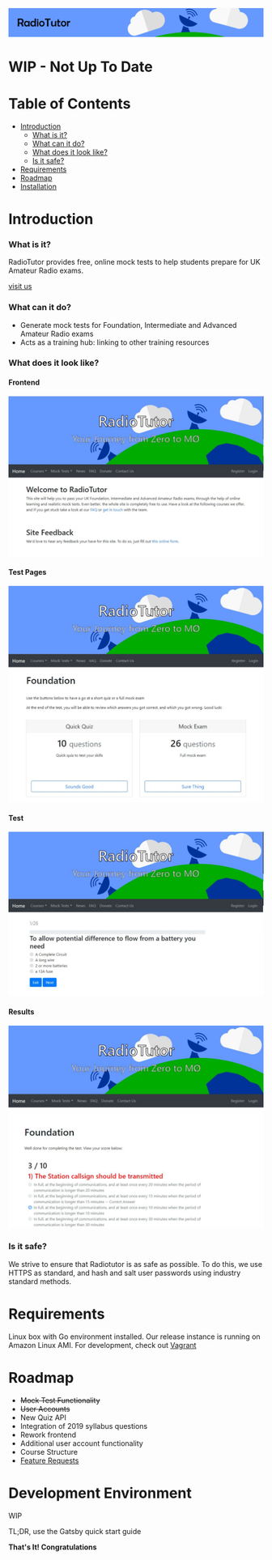 ![banner](media/git_banner.png)

# WIP - Not Up To Date

# Table of Contents

- [Introduction](https://github.com/radiotutor/radiotutor/#introduction)
	- [What is it?](https://github.com/radiotutor/radiotutor/#what-is-it)
	- [What can it do?](https://github.com/radiotutor/radiotutor/#what-can-it-do)
	- [What does it look like?](https://github.com/radiotutor/radiotutor/#what-does-it-look-like)
	- [Is it safe?](https://github.com/radiotutor/radiotutor/#is-it-safe)
- [Requirements](https://github.com/radiotutor/radiotutor/#requirements)
- [Roadmap](https://github.com/radiotutor/radiotutor/#roadmap)
- [Installation](https://github.com/radiotutor/radiotutor/#development-environment)

# Introduction

### What is it?
RadioTutor provides free, online mock tests to help students prepare for UK Amateur Radio exams.

[visit us](https://radiotutor.uk)

### What can it do?
- Generate mock tests for Foundation, Intermediate and Advanced Amateur Radio exams
- Acts as a training hub: linking to other training resources

### What does it look like?

#### Frontend
![frontend](media/Frontend.jpg)
#### Test Pages
![test](media/Testpage.JPG)
#### Test
![test](media/Test.JPG)
#### Results
![results](media/Results.JPG)


### Is it safe?
We strive to ensure that Radiotutor is as safe as possible. To do this, we use HTTPS as standard, and hash and salt user passwords using industry standard methods.

# Requirements
Linux box with Go environment installed. Our release instance is running on Amazon Linux AMI. For development, check out [Vagrant](https://www.vagrantup.com/)

# Roadmap

- ~~Mock Test Functionality~~
- ~~User Accounts~~
- New Quiz API
- Integration of 2019 syllabus questions
- Rework frontend
- Additional user account functionality
- Course Structure
- [Feature Requests](https://github.com/radiotutor/radiotutor/issues)


# Development Environment

WIP

TL;DR, use the Gatsby quick start guide

__That's It! Congratulations__
